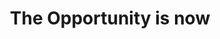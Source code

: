 ---
title: 'The Opportunity is now'
pubDate: "2025-08-22"
thumbnail: 
  url: '/thumbnails/aichip.png'
  alt: 'AI Chip'
tags: ['blog']
summary: 'Not everything is invented, recognize your present that was someone else future, and think, what do I have that people 20 years ago did not? Do that'
---